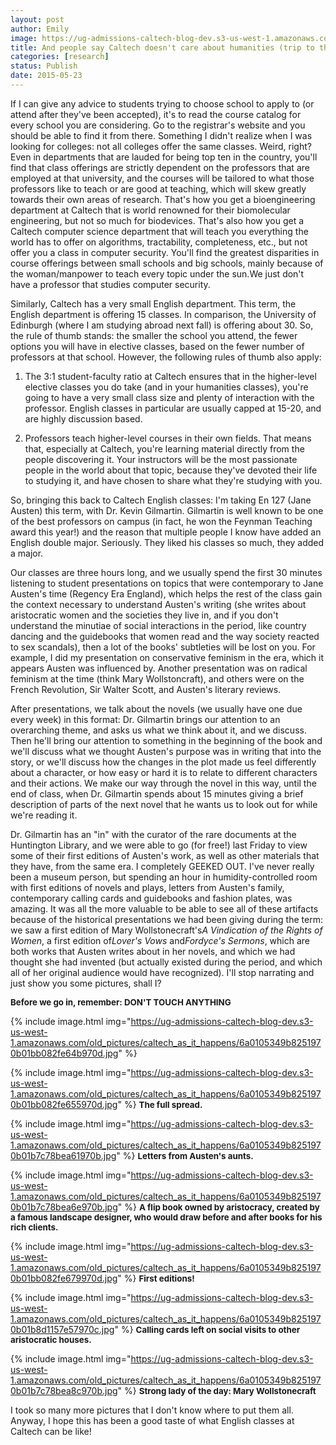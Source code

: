 ```yaml
---
layout: post
author: Emily
image: https://ug-admissions-caltech-blog-dev.s3-us-west-1.amazonaws.com/old_pictures/6a0105349b8251970b01b8d1157df0970c.jpg
title: And people say Caltech doesn't care about humanities (trip to the Huntington Libraries!)
categories: [research]
status: Publish
date: 2015-05-23
---
```



If I can give any advice to students trying to choose school to apply to (or attend after they've been accepted), it's to read the course catalog for every school you are considering. Go to the registrar's website and you should be able to find it from there. Something I didn't realize when I was looking for colleges: not all colleges offer the same classes. Weird, right? Even in departments that are lauded for being top ten in the country, you'll find that class offerings are strictly dependent on the professors that are employed at that university, and the courses will be tailored to what those professors like to teach or are good at teaching, which will skew greatly towards their own areas of research. That's how you get a bioengineering department at Caltech that is world renowned for their biomolecular engineering, but not so much for biodevices. That's also how you get a Caltech computer science department that will teach you everything the world has to offer on algorithms, tractability, completeness, etc., but not offer you a class in computer security. You'll find the greatest disparities in course offerings between small schools and big schools, mainly because of the woman/manpower to teach every topic under the sun.We just don't have a professor that studies computer security.

Similarly, Caltech has a very small English department. This term, the English department is offering 15 classes. In comparison, the University of Edinburgh (where I am studying abroad next fall) is offering about 30. So, the rule of thumb stands: the smaller the school you attend, the fewer options you will have in elective classes, based on the fewer number of professors at that school. However, the following rules of thumb also apply:

1. The 3:1 student-faculty ratio at Caltech ensures that in the higher-level elective classes you do take (and in your humanities classes), you're going to have a very small class size and plenty of interaction with the professor. English classes in particular are usually capped at 15-20, and are highly discussion based.

2. Professors teach higher-level courses in their own fields. That means that, especially at Caltech, you're learning material directly from the people discovering it. Your instructors will be the most passionate people in the world about that topic, because they've devoted their life to studying it, and have chosen to share what they're studying with you.

So, bringing this back to Caltech English classes: I'm taking En 127 (Jane Austen) this term, with Dr. Kevin Gilmartin. Gilmartin is well known to be one of the best professors on campus (in fact, he won the Feynman Teaching award this year!) and the reason that multiple people I know have added an English double major. Seriously. They liked his classes so much, they added a major.

Our classes are three hours long, and we usually spend the first 30 minutes listening to student presentations on topics that were contemporary to Jane Austen's time (Regency Era England), which helps the rest of the class gain the context necessary to understand Austen's writing (she writes about aristocratic women and the societies they live in, and if you don't understand the minutiae of social interactions in the period, like country dancing and the guidebooks that women read and the way society reacted to sex scandals), then a lot of the books' subtleties will be lost on you. For example, I did my presentation on conservative feminism in the era, which it appears Austen was influenced by. Another presentation was on radical feminism at the time (think Mary Wollstoncraft), and others were on the French Revolution, Sir Walter Scott, and Austen's literary reviews.

After presentations, we talk about the novels (we usually have one due every week) in this format: Dr. Gilmartin brings our attention to an overarching theme, and asks us what we think about it, and we discuss. Then he'll bring our attention to something in the beginning of the book and we'll discuss what we thought Austen's purpose was in writing that into the story, or we'll discuss how the changes in the plot made us feel differently about a character, or how easy or hard it is to relate to different characters and their actions. We make our way through the novel in this way, until the end of class, when Dr. Gilmartin spends about 15 minutes giving a brief description of parts of the next novel that he wants us to look out for while we're reading it.

Dr. Gilmartin has an "in" with the curator of the rare documents at the Huntington Library, and we were able to go (for free!) last Friday to view some of their first editions of Austen's work, as well as other materials that they have, from the same era. I completely GEEKED OUT. I've never really been a museum person, but spending an hour in humidity-controlled room with first editions of novels and plays, letters from Austen's family, contemporary calling cards and guidebooks and fashion plates, was amazing. It was all the more valuable to be able to see all of these artifacts because of the historical presentations we had been giving during the term: we saw a first edition of Mary Wollstonecraft's*A Vindication of the Rights of Women*, a first edition of*Lover's Vows* and*Fordyce's Sermons*, which are both works that Austen writes about in her novels, and which we had thought she had invented (but actually existed during the period, and which all of her original audience would have recognized). I'll stop narrating and just show you some pictures, shall I?

**<span style="font-size: 10pt;">Before we go in, remember: DON'T TOUCH ANYTHING**


{% include image.html img="https://ug-admissions-caltech-blog-dev.s3-us-west-1.amazonaws.com/old_pictures/caltech_as_it_happens/6a0105349b8251970b01bb082fe64b970d.jpg" %}


{% include image.html img="https://ug-admissions-caltech-blog-dev.s3-us-west-1.amazonaws.com/old_pictures/caltech_as_it_happens/6a0105349b8251970b01bb082fe655970d.jpg" %}
**<span style="font-size: 10pt;">The full spread.**


{% include image.html img="https://ug-admissions-caltech-blog-dev.s3-us-west-1.amazonaws.com/old_pictures/caltech_as_it_happens/6a0105349b8251970b01b7c78bea61970b.jpg" %}
**<span style="font-size: 10pt;">Letters from Austen's aunts.**


{% include image.html img="https://ug-admissions-caltech-blog-dev.s3-us-west-1.amazonaws.com/old_pictures/caltech_as_it_happens/6a0105349b8251970b01b7c78bea6e970b.jpg" %}
**<span style="font-size: 10pt;">A flip book owned by aristocracy, created by a famous landscape designer, who would draw before and after books for his rich clients.**


{% include image.html img="https://ug-admissions-caltech-blog-dev.s3-us-west-1.amazonaws.com/old_pictures/caltech_as_it_happens/6a0105349b8251970b01bb082fe679970d.jpg" %}
**<span style="font-size: 10pt;">First editions!**


{% include image.html img="https://ug-admissions-caltech-blog-dev.s3-us-west-1.amazonaws.com/old_pictures/caltech_as_it_happens/6a0105349b8251970b01b8d1157e57970c.jpg" %}
**<span style="font-size: 10pt;">Calling cards left on social visits to other aristocratic houses.**


{% include image.html img="https://ug-admissions-caltech-blog-dev.s3-us-west-1.amazonaws.com/old_pictures/caltech_as_it_happens/6a0105349b8251970b01b7c78bea8c970b.jpg" %}
**<span style="font-size: 10pt;">Strong lady of the day: Mary Wollstonecraft**

I took so many more pictures that I don't know where to put them all. Anyway, I hope this has been a good taste of what English classes at Caltech can be like!

